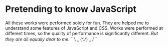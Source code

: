 # Pretending to know JavaScript

All these works were performed solely for fun.
They are helped me to understand some features of JavaScript and CSS.
Works were performed at different times, so the quality of performance is significantly different.
*But they are all equally dear to me.* ¯ \ _ (ツ) _ / ¯

